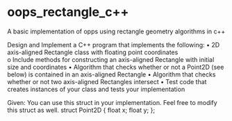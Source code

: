 # oops_rectangle_c++
A basic implementation of opps using rectangle geometry algorithms in c++

Design and Implement a C++ program that implements the following:
  • 2D axis-aligned Rectangle class with floating point coordinates</br>
  o Include methods for constructing an axis-aligned Rectangle with initial size and
    coordinates
  • Algorithm that checks whether or not a Point2D (see below) is contained in an axis-aligned
    Rectangle
  • Algorithm that checks whether or not two axis-aligned Rectangles intersect
  • Test code that creates instances of your class and tests your implementation

Given:
You can use this struct in your implementation. Feel free to modify this struct as well.
    struct Point2D
    {
    float x;
    float y;
    };
